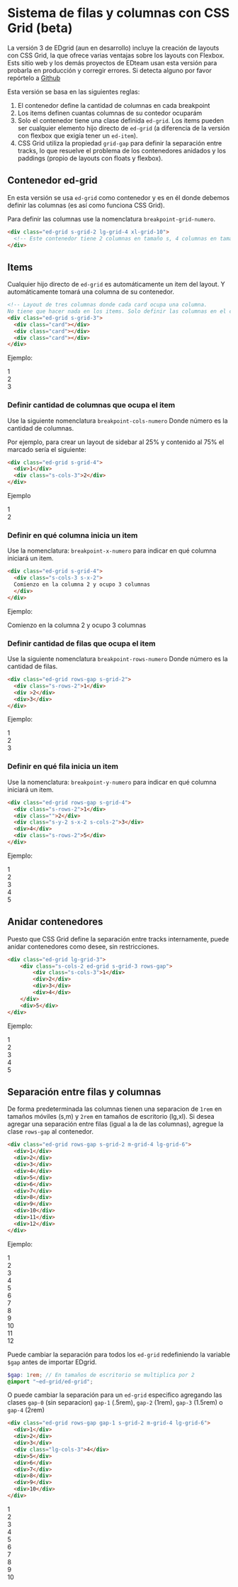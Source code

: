 # Sistema de filas y columnas con CSS Grid (beta)

La versión 3 de EDgrid (aun en desarrollo) incluye la creación de layouts con CSS Grid, la que ofrece varias ventajas sobre los layouts con Flexbox. Ests sitio web y los demás proyectos de EDteam usan esta versión para probarla en producción y corregir errores. Si detecta alguno por favor repórtelo a [Github](https://github.com/escueladigital/EDgrid/issues)

Esta versión se basa en las siguientes reglas:

1. El contenedor define la cantidad de columnas en cada breakpoint
2. Los items definen cuantas columnas de su contedor ocuparám
3. Solo el contenedor tiene una clase definida `ed-grid`. Los items pueden ser cualquier elemento hijo directo de `ed-grid` (a diferencia de la versión con flexbox que exigía tener un `ed-item`).
4. CSS Grid utiliza la propiedad `grid-gap` para definir la separación entre tracks, lo que resuelve el problema de los contenedores anidados y los paddings (propio de layouts con floats y flexbox).

## Contenedor ed-grid

En esta versión se usa `ed-grid` como contenedor y es en él donde debemos definir las columnas (es así como funciona CSS Grid).

Para definir las columnas use la nomenclatura `breakpoint-grid-numero`.

```html
<div class="ed-grid s-grid-2 lg-grid-4 xl-grid-10">
  <!-- Este contenedor tiene 2 columnas en tamaño s, 4 columnas en tamaño lg y 10 columnas en tamaño xl -->
</div>
```

## Items

Cualquier hijo directo de `ed-grid` es automáticamente un item del layout. Y automáticamente tomará una columna de su contenedor.

```html
<!-- Layout de tres columnas donde cada card ocupa una columna.
No tiene que hacer nada en los items. Solo definir las columnas en el contenedor -->
<div class="ed-grid s-grid-3">
  <div class="card"></div>
  <div class="card"></div>
  <div class="card"></div>
</div>
```
Ejemplo: 

<div class="ed-grid-demo">
<div class="ed-grid s-grid-3">
  <div class="article">1</div>
  <div class="article">2</div>
  <div class="article">3</div>
</div>
</div>

### Definir cantidad de columnas que ocupa el item

Use la siguiente nomenclatura `breakpoint-cols-numero` Donde número es la cantidad de columnas.

Por ejemplo, para crear un layout de sidebar al 25% y contenido al 75% el marcado sería el siguiente:

```html
<div class="ed-grid s-grid-4">
  <div>1</div>
  <div class="s-cols-3">2</div>
</div>
```

Ejemplo

<div class="ed-grid-demo">
<div class="ed-grid s-grid-4">
  <div>1</div>
  <div class="s-cols-3">2</div>
</div>
</div>

### Definir en qué columna inicia un item

Use la nomenclatura: `breakpoint-x-numero` para indicar en qué columna iniciará un item.

```html
<div class="ed-grid s-grid-4">
  <div class="s-cols-3 s-x-2">
  Comienzo en la columna 2 y ocupo 3 columnas
  </div>
</div>
```

Ejemplo:

<div class="ed-grid-demo">
<div class="ed-grid s-grid-4">
  <div class="s-cols-3 s-x-2">
  Comienzo en la columna 2 y ocupo 3 columnas
  </div>
</div>
</div>

### Definir cantidad de filas que ocupa el item

Use la siguiente nomenclatura `breakpoint-rows-numero` Donde número es la cantidad de filas.

```html
<div class="ed-grid rows-gap s-grid-2">
  <div class="s-rows-2">1</div>
  <div >2</div>
  <div>3</div>
</div>
```
Ejemplo:

<div class="ed-grid-demo">
<div class="ed-grid rows-gap s-grid-2">
  <div class="s-rows-2">1</div>
  <div>2</div>
  <div>3</div>
</div>
</div>

### Definir en qué fila inicia un item

Use la nomenclatura: `breakpoint-y-numero` para indicar en qué columna iniciará un item.

```html
<div class="ed-grid rows-gap s-grid-4">
  <div class="s-rows-2">1</div>
  <div class="">2</div>
  <div class="s-y-2 s-x-2 s-cols-2">3</div>
  <div>4</div>
  <div class="s-rows-2">5</div>
</div>
```

Ejemplo:

<div class="ed-grid-demo">
<div class="ed-grid rows-gap s-grid-4">
  <div class="s-rows-2">1</div>
  <div class="">2</div>
  <div class="s-y-2 s-x-2 s-cols-2">3</div>
  <div>4</div>
  <div class="s-rows-2">5</div>
</div>
</div>

## Anidar contenedores

Puesto que CSS Grid define la separación entre tracks internamente, puede anidar contenedores como desee, sin restricciones.

```html
<div class="ed-grid lg-grid-3">
    <div class="s-cols-2 ed-grid s-grid-3 rows-gap">
        <div class="s-cols-3">1</div>
        <div>2</div>
        <div>3</div>
        <div>4</div>
    </div>
    <div>5</div>
</div>
```
Ejemplo:

<div class="ed-grid-demo">
<div class="ed-grid s-grid-3">
    <div class="s-cols-2 ed-grid s-grid-3 rows-gap">
      <div class="s-cols-3">1</div>
      <div>2</div>
      <div>3</div>
      <div>4</div>
    </div>
    <div>5</div>
</div>
</div>

## Separación entre filas y columnas

De forma predeterminada las columnas tienen una separacion de `1rem` en tamaños móviles (s,m) y `2rem` en tamaños de escritorio (lg,xl). Si desea agregar una separación entre filas (igual a la de las columnas), agregue la clase `rows-gap` al contenedor.

```html
<div class="ed-grid rows-gap s-grid-2 m-grid-4 lg-grid-6">
  <div>1</div>
  <div>2</div>
  <div>3</div>
  <div>4</div>
  <div>5</div>
  <div>6</div>
  <div>7</div>
  <div>8</div>
  <div>9</div>
  <div>10</div>
  <div>11</div>
  <div>12</div>
</div>
```

Ejemplo:

<div class="ed-grid-demo">
<div class="ed-grid rows-gap s-grid-2 m-grid-4 lg-grid-6">
  <div>1</div>
  <div>2</div>
  <div>3</div>
  <div>4</div>
  <div>5</div>
  <div>6</div>
  <div>7</div>
  <div>8</div>
  <div>9</div>
  <div>10</div>
  <div>11</div>
  <div>12</div>
</div>
</div>

Puede cambiar la separación para todos los `ed-grid` redefiniendo la variable `$gap` antes de importar EDgrid.

```scss
$gap: 1rem; // En tamaños de escritorio se multiplica por 2
@import "~ed-grid/ed-grid";
```

O puede cambiar la separación para un `ed-grid` especifico agregando las clases `gap-0` (sin separacion) `gap-1` (.5rem), `gap-2` (1rem), `gap-3` (1.5rem) o `gap-4` (2rem)

```html
<div class="ed-grid rows-gap gap-1 s-grid-2 m-grid-4 lg-grid-6">
  <div>1</div>
  <div>2</div>
  <div>3</div>
  <div class="lg-cols-3">4</div>
  <div>5</div>
  <div>6</div>
  <div>7</div>
  <div>8</div>
  <div>9</div>
  <div>10</div>
</div>
```

<div class="ed-grid-demo">
<div class="ed-grid rows-gap gap-1 s-grid-2 m-grid-4 lg-grid-6">
  <div>1</div>
  <div>2</div>
  <div>3</div>
  <div class="lg-cols-3">4</div>
  <div>5</div>
  <div>6</div>
  <div>7</div>
  <div>8</div>
  <div>9</div>
  <div>10</div>
</div>
</div>
